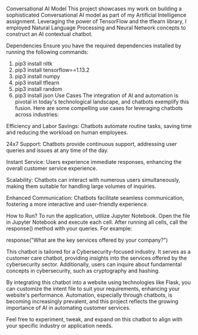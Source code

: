 Conversational AI Model
This project showcases my work on building a sophisticated Conversational AI model as part of my Artificial Intelligence assignment. Leveraging the power of TensorFlow and the tflearn library, I employed Natural Language Processing and Neural Network concepts to construct an AI contextual chatbot.

Dependencies
Ensure you have the required dependencies installed by running the following commands:

1. pip3 install nltk
2. pip3 install tensorflow==1.13.2
3. pip3 install numpy
4. pip3 install tflearn
5. pip3 install random
6. pip3 install json
Use Cases
The integration of AI and automation is pivotal in today's technological landscape, and chatbots exemplify this fusion. Here are some compelling use cases for leveraging chatbots across industries:

Efficiency and Labor Savings:
Chatbots automate routine tasks, saving time and reducing the workload on human employees.

24x7 Support:
Chatbots provide continuous support, addressing user queries and issues at any time of the day.

Instant Service:
Users experience immediate responses, enhancing the overall customer service experience.

Scalability:
Chatbots can interact with numerous users simultaneously, making them suitable for handling large volumes of inquiries.

Enhanced Communication:
Chatbots facilitate seamless communication, fostering a more interactive and user-friendly experience.

How to Run?
To run the application, utilize Jupyter Notebook. Open the file in Jupyter Notebook and execute each cell. After running all cells, call the response() method with your queries. For example:


response("What are the key services offered by your company?")

This chatbot is tailored for a Cybersecurity-focused industry. It serves as a customer care chatbot, providing insights into the services offered by the cybersecurity sector. Additionally, users can inquire about fundamental concepts in cybersecurity, such as cryptography and hashing.

By integrating this chatbot into a website using technologies like Flask, you can customize the intent file to suit your requirements, enhancing your website's performance. Automation, especially through chatbots, is becoming increasingly prevalent, and this project reflects the growing importance of AI in automating customer services.

Feel free to experiment, tweak, and expand on this chatbot to align with your specific industry or application needs.